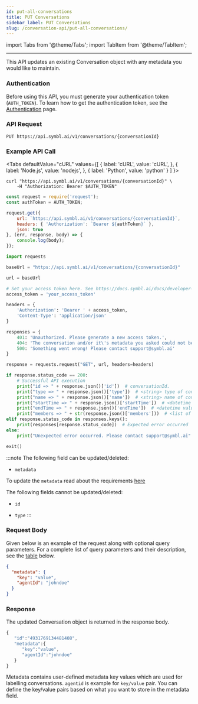 ```yaml
---
id: put-all-conversations
title: PUT Conversations
sidebar_label: PUT Conversations
slug: /conversation-api/put-all-conversations/
---
```

import Tabs from '@theme/Tabs';
import TabItem from '@theme/TabItem';

---

This API updates an existing Conversation object with any metadata you would like to maintain. 

### Authentication

Before using this API, you must generate your authentication token (`AUTH_TOKEN`). To learn how to get the authentication token, see the [Authentication](/docs/developer-tools/authentication) page.

### API Request

`PUT https://api.symbl.ai/v1/conversations/{conversationId}`

### Example API Call

<Tabs
  defaultValue="cURL"
  values={[
    { label: 'cURL', value: 'cURL', },
    { label: 'Node.js', value: 'nodejs', },
    { label: 'Python', value: 'python' }
  ]
}>
<TabItem value="cURL">

```shell
curl "https://api.symbl.ai/v1/conversations/{conversationId}" \
    -H "Authorization: Bearer $AUTH_TOKEN"
```

</TabItem>

<TabItem value="nodejs">

```js
const request = require('request');
const authToken = AUTH_TOKEN;

request.get({
    url: `https://api.symbl.ai/v1/conversations/{conversationId}`,
    headers: { 'Authorization': `Bearer ${authToken}` },
    json: true
}, (err, response, body) => {
    console.log(body);
});
```

</TabItem>
<TabItem value="python">

```py
import requests

baseUrl = "https://api.symbl.ai/v1/conversations/{conversationId}"

url = baseUrl 

# Set your access token here. See https://docs.symbl.ai/docs/developer-tools/authentication
access_token = 'your_access_token'

headers = {
    'Authorization': 'Bearer ' + access_token,
    'Content-Type': 'application/json'
}

responses = {
    401: 'Unauthorized. Please generate a new access token.',
    404: 'The conversation and/or it\'s metadata you asked could not be found, please check the input provided',
    500: 'Something went wrong! Please contact support@symbl.ai'
}

response = requests.request("GET", url, headers=headers)

if response.status_code == 200:
    # Successful API execution
    print("id => " + response.json()['id'])  # conversationId.
    print("type => " + response.json()['type'])  # <string> type of conversation, default is meeting
    print("name => " + response.json()['name'])  # <string> name of conversation
    print("startTime => " + response.json()['startTime'])  # <datetime value> start time of conversation
    print("endTime => " + response.json()['endTime'])  # <datetime value> end time of conversation
    print("members => " + str(response.json()['members']))  # <list of member objects containing name and email if detected> members who were part of conversation
elif response.status_code in responses.keys():
    print(responses[response.status_code])  # Expected error occurred
else:
    print("Unexpected error occurred. Please contact support@symbl.ai" + ", Debug Message => " + str(response.text))

exit()
```

</TabItem>
</Tabs>

:::note
The following field can be updated/deleted:
 
- `metadata` 

 To update the `metadata` read about the requirements [here](/docs/management-api/conversation-groups/conversation-groups-intro/#step-2-add-metadata-to-conversation)

The following fields cannot be updated/deleted:

- `id`

- `type`
:::

### Request Body

Given below is an example of the request along with optional query parameters. For a complete list of query parameters and their description, see the [table](#query-parameters) below.

```json
{
  "metadata": {
    "key": "value", 
    "agentId": "johndoe"
  }
}
```
### Response
The updated Conversation object is returned in the response body.

```javascript
{
   "id":"4931769134481408",
   "metadata":{
      "key":"value",
      "agentId":"johndoe"
   }
}
```
Metadata contains user-defined metadata key values which are used for labelling conversations. `agentid` is example for `key/value` pair. You can define the key/value pairs based on what you want to store in the metadata field.
